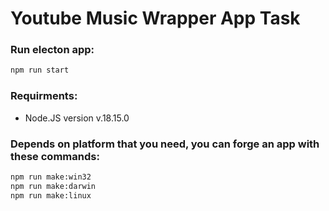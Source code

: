 # Youtube Music Wrapper App Task
### Run electon app:
```bash
npm run start
```

### Requirments:
- Node.JS version v.18.15.0

### Depends on platform that you need, you can forge an app with these commands:
``` bash
npm run make:win32 
npm run make:darwin 
npm run make:linux 
```